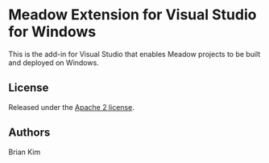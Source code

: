 # Meadow Extension for Visual Studio for Windows

This is the add-in for Visual Studio that enables Meadow projects to be built and deployed on Windows. 

## License

Released under the [Apache 2 license](license.md).

## Authors

Brian Kim
